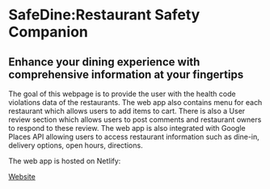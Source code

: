 
# SafeDine:Restaurant Safety Companion
## Enhance your dining experience with comprehensive information at your fingertips

<p>The goal of this webpage is to provide the user with the health code violations data of the restaurants. The web app also contains menu for each restaurant which allows users to add items to cart. There is also a User review section which allows users to post comments and restaurant owners to respond to these review. The web app is also integrated with Google Places API allowing users to access restaurant information such as dine-in, delivery options, open hours, directions.</p>

<p>The web app is hosted on Netlify:</p>
<a href="https://test--leafy-yeot-86ea23.netlify.app/" target="_blank">Website</p>
